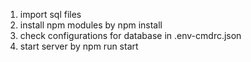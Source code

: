 1) import sql files
2) install npm modules by npm install
3) check configurations for database in .env-cmdrc.json
3) start server by npm run start
